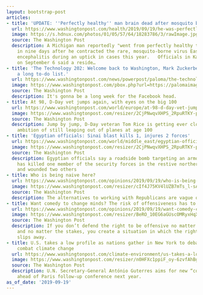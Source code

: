 ```yaml
---
layout: bootstrap-post
articles:
- title: 'UPDATE: ''Perfectly healthy'' man brain dead after mosquito bite...'
  url: https://www.washingtonpost.com/health/2019/09/19/he-was-perfectly-healthy-before-mosquito-bite-nine-days-later-he-was-brain-dead/
  image: https://s.hdnux.com/photos/01/05/57/64/18283786/3/rawImage.jpg
  source: The Washington Post
  description: A Michigan man reportedly "went from perfectly healthy to brain dead"
    in nine days after he contracted the rare, mosquito-borne virus Eastern equine
    encephalitis during an uptick in cases this year.   Officials in Kalamazoo County
    on September 6 said a reside…
- title: 'The Technology 202: Welcome back to Washington, Mark Zuckerberg. You have
    a long to-do list.'
  url: https://www.washingtonpost.com/news/powerpost/paloma/the-technology-202/2019/09/19/the-technology-202-welcome-back-to-washington-mark-zuckberg-you-have-a-long-to-do-list/5d82786c88e0fa0ba8961c6e/
  image: https://www.washingtonpost.com/pbox.php?url=https://palomaimages.washingtonpost.com/pr2/bf2ef3cd87bd0ca2002a746d3acb440c-3638-2731-70-8-THUWN7DJJAI6RIZVYRID2BA6V4.jpg&w=1484&op=resize&opt=1&filter=antialias&t=20170517
  source: The Washington Post
  description: It's gonna be a long week for the Facebook head.
- title: At 98, D-Day vet jumps again, with eyes on the big 100
  url: https://www.washingtonpost.com/world/europe/at-98-d-day-vet-jumps-again-with-eyes-on-the-big-100/2019/09/19/6db53bde-dade-11e9-a1a5-162b8a9c9ca2_story.html
  image: https://www.washingtonpost.com/resizer/2CjPNwqvXHPS_2RpuRTKY-p3eVo=/1484x0/www.washingtonpost.com/pb/resources/img/twp-social-share.png
  source: The Washington Post
  description: Jump by jump, D-Day veteran Tom Rice is getting ever closer to his
    ambition of still leaping out of planes at age 100
- title: 'Egyptian officials: Sinai blast kills 1, injures 2 forces'
  url: https://www.washingtonpost.com/world/middle_east/egyptian-officials-sinai-blast-kills-1-injures-2-forces/2019/09/19/fb5bd8f4-dadd-11e9-a1a5-162b8a9c9ca2_story.html
  image: https://www.washingtonpost.com/resizer/2CjPNwqvXHPS_2RpuRTKY-p3eVo=/1484x0/www.washingtonpost.com/pb/resources/img/twp-social-share.png
  source: The Washington Post
  description: Egyptian officials say a roadside bomb targeting an armored vehicle
    has killed one member of the security forces in the restive northern Sinai province
    and wounded two others
- title: Who is being naive here?
  url: https://www.washingtonpost.com/opinions/2019/09/19/who-is-being-nave-here/
  image: https://www.washingtonpost.com/resizer/cIf4J75KV4lUZB7mTs_l-sApYMM=/1484x0/arc-anglerfish-washpost-prod-washpost.s3.amazonaws.com/public/QOWWHHWZ6MI6TINFCYVYVHE4UI.jpg
  source: The Washington Post
  description: The alternatives to working with Republicans are vague or unrealistic.
- title: Want comedy to change minds? The risk of offensiveness has to be there.
  url: https://www.washingtonpost.com/opinions/2019/09/19/want-comedy-change-minds-risk-offensiveness-has-be-there/
  image: https://www.washingtonpost.com/resizer/BeRO_10EG6aGUscOMRyxHqXIHnc=/1484x0/arc-anglerfish-washpost-prod-washpost.s3.amazonaws.com/public/LIQPW7GTEEI6TFQQ7NLMKURODQ.jpg
  source: The Washington Post
  description: If you don’t defend the right to be offensive no matter the situation
    and no matter the stakes, you create a situation in which the right to offend
    slips away.
- title: U.S. takes a low profile as nations gather in New York to debate steps to
    combat climate change
  url: https://www.washingtonpost.com/climate-environment/us-takes-a-low-profile-as-nations-gather-to-debate-steps-to-combat-climate-change/2019/09/19/2008d92c-d8c7-11e9-ac63-3016711543fe_story.html
  image: https://www.washingtonpost.com/resizer/n0HFXc1ppiF_oy-6zvfAhBguRx4=/1484x0/arc-anglerfish-washpost-prod-washpost.s3.amazonaws.com/public/KLBFNLW2SMI6TJUIGA3JH62LBM.jpg
  source: The Washington Post
  description: U.N. Secretary-General António Guterres aims for new “concrete commitments’’
    ahead of Paris follow-up conference next year.
as_of_date: '2019-09-19'
---
```


